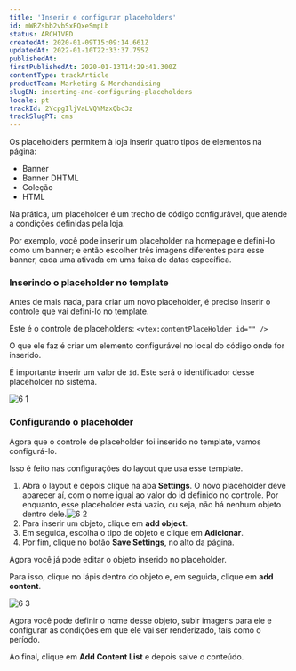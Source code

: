 ```yaml
---
title: 'Inserir e configurar placeholders'
id: mWRZsbb2vbSxFQxeSmpLb
status: ARCHIVED
createdAt: 2020-01-09T15:09:14.661Z
updatedAt: 2022-01-10T22:33:37.755Z
publishedAt: 
firstPublishedAt: 2020-01-13T14:29:41.300Z
contentType: trackArticle
productTeam: Marketing & Merchandising
slugEN: inserting-and-configuring-placeholders
locale: pt
trackId: 2YcpgIljVaLVQYMzxQbc3z
trackSlugPT: cms
---
```


Os placeholders permitem à loja inserir quatro tipos de elementos na página:
- Banner
- Banner DHTML
- Coleção
- HTML

Na prática, um placeholder é um trecho de código configurável, que atende a condições definidas pela loja.

Por exemplo, você pode inserir um placeholder na homepage e defini-lo como um banner; e então escolher três imagens diferentes para esse banner, cada uma ativada em uma faixa de datas específica.

### Inserindo o placeholder no template

Antes de mais nada, para criar um novo placeholder, é preciso inserir o controle que vai defini-lo no template.

Este é o controle de placeholders: `<vtex:contentPlaceHolder id="" />`

O que ele faz é criar um elemento configurável no local do código onde for inserido.

É importante inserir um valor de `id`. Este será o identificador desse placeholder no sistema.

![6 1](//images.ctfassets.net/alneenqid6w5/5TcE6FWxp9xwmSl2fQCYMa/bb0a3544af3d95d1d59e9f484ba61984/6_1.png)

### Configurando o placeholder

Agora que o controle de placeholder foi inserido no template, vamos configurá-lo.

Isso é feito nas configurações do layout que usa esse template.

1. Abra o layout e depois clique na aba **Settings**. O novo placeholder deve aparecer aí, com o nome igual ao valor do id definido no controle. Por enquanto, esse placeholder está vazio, ou seja, não há nenhum objeto dentro dele.![6 2](//images.ctfassets.net/alneenqid6w5/3sr9POkZJdqXMiUC45nIeZ/440a22c2e88050d9b1e82cfe155938e9/6_2.png)
2. Para inserir um objeto, clique em **add object**. 
3. Em seguida, escolha o tipo de objeto e clique em **Adicionar**.
4. Por fim, clique no botão **Save Settings**, no alto da página.

Agora você já pode editar o objeto inserido no placeholder.

Para isso, clique no lápis dentro do objeto e, em seguida, clique em **add content**.

![6 3](//images.ctfassets.net/alneenqid6w5/4Mgr9vmPRKmzTGu7ntH6u6/201c7b83ce8cef556a4a802b5a457359/6_3.png)

Agora você pode definir o nome desse objeto, subir imagens para ele e configurar as condições em que ele vai ser renderizado, tais como o período. 

Ao final, clique em __Add Content List__ e depois salve o conteúdo.
